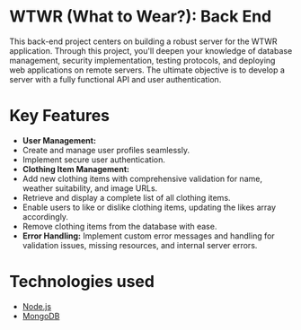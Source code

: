 # WTWR (What to Wear?): Back End

This back-end project centers on building a robust server for the WTWR application. Through this project, you'll deepen your knowledge of database management, security implementation, testing protocols, and deploying web applications on remote servers. The ultimate objective is to develop a server with a fully functional API and user authentication.

# Key Features

- **User Management:**
- Create and manage user profiles seamlessly.
- Implement secure user authentication.
- **Clothing Item Management:**
- Add new clothing items with comprehensive validation for name, weather suitability, and image URLs.
- Retrieve and display a complete list of all clothing items.
- Enable users to like or dislike clothing items, updating the likes array accordingly.
- Remove clothing items from the database with ease.
- **Error Handling:** Implement custom error messages and handling for validation issues, missing resources, and internal server errors.

# Technologies used

- [Node.js](https://nodejs.org/en/)
- [MongoDB](https://www.mongodb.com/)
